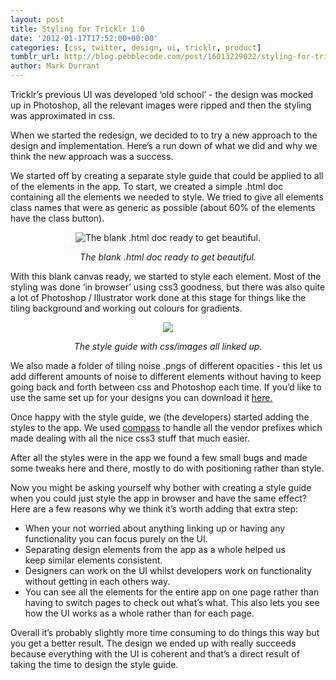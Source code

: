 ```yaml
---
layout: post
title: Styling for Tricklr 1.0
date: '2012-01-17T17:52:00+00:00'
categories: [css, twitter, design, ui, tricklr, product]
tumblr_url: http://blog.pebblecode.com/post/16013229022/styling-for-tricklr-1-0
author: Mark Durrant
---
```

<p>Tricklr&rsquo;s previous UI was developed &lsquo;old school&rsquo; - the design was mocked up in Photoshop, all the relevant images were ripped and then the styling was approximated in css.</p>
<p>When we started the redesign, we decided to to try a new approach to the design and implementation. Here’s a run down of what we did and why we think the new approach was a success.</p>
<p>We started off by creating a separate style guide that could be applied to all of the elements in the app. To start, we created a simple .html doc containing all the elements we needed to style. We tried to give all elements class names that were as generic as possible (about 60% of the elements have the class button).</p>
<p align="center"><img align="middle" alt="The blank .html doc ready to get beautiful." src="http://media.tumblr.com/tumblr_lxvy305Pzo1r1hmko.png"/></p>
<p align="center"><em>The blank .html doc ready to get beautiful.</em></p>
<p>With this blank canvas ready, we started to style each element. Most of the styling was done ‘in browser’ using css3 goodness, but there was also quite a lot of Photoshop / Illustrator work done at this stage for things like the tiling background and working out colours for gradients.</p>
<p align="center"><img src="http://media.tumblr.com/tumblr_lxvy3kTBHi1r1hmko.png"/></p>
<p align="center"><em>The style guide with css/images all linked up.</em></p>
<p>We also made a folder of tiling noise .pngs of different opacities - this let us add different amounts of noise to different elements without having to keep going back and forth between css and Photoshop each time. If you’d like to use the same set up for your designs you can download it <a href="http://dl.dropbox.com/u/14876849/noise-pngs.zip" title="noise pngs" target="_blank">here.</a></p>
<p>Once happy with the style guide, we (the developers) started adding the styles to the app. We used <a href="http://compass-style.org/" title="Compass" target="_blank">compass</a> to handle all the vendor prefixes which made dealing with all the nice css3 stuff that much easier.</p>
<p>After all the styles were in the app we found a few small bugs and made some tweaks here and there, mostly to do with positioning rather than style.</p>
<p>Now you might be asking yourself why bother with creating a style guide when you could just style the app in browser and have the same effect? Here are a few reasons why we think it’s worth adding that extra step:</p>
<ul><li>When your not worried about anything linking up or having any functionality you can focus purely on the UI.</li>
<li>Separating design elements from the app as a whole helped us keep similar elements consistent.</li>
<li>Designers can work on the UI whilst developers work on functionality without getting in each others way.</li>
<li>You can see all the elements for the entire app on one page rather than having to switch pages to check out what’s what. This also lets you see how the UI works as a whole rather than for each page.</li>
</ul><p>Overall it’s probably slightly more time consuming to do things this way but you get a better result. The design we ended up with really succeeds because everything with the UI is coherent and that’s a direct result of taking the time to design the style guide.</p>
